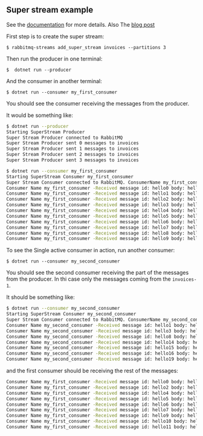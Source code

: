 Super stream example
---

See the [documentation](https://www.rabbitmq.com/streams.html#super-streams) for more details.
Also The [blog post](https://blog.rabbitmq.com/posts/2022/07/rabbitmq-3-11-feature-preview-super-streams)



First step is to create the super stream:

    $ rabbitmq-streams add_super_stream invoices --partitions 3


Then run the producer in one terminal:

    $  dotnet run --producer


And the consumer in another terminal:

    $ dotnet run --consumer my_first_consumer

You should see the consumer receiving the messages from the producer.

It would be something like:
```bash
$ dotnet run --producer
Starting SuperStream Producer
Super Stream Producer connected to RabbitMQ
Super Stream Producer sent 0 messages to invoices
Super Stream Producer sent 1 messages to invoices
Super Stream Producer sent 2 messages to invoices
Super Stream Producer sent 3 messages to invoices
```

```bash
$ dotnet run --consumer my_first_consumer
Starting SuperStream Consumer my_first_consumer
Super Stream Consumer connected to RabbitMQ. ConsumerName my_first_consumer
Consumer Name my_first_consumer -Received message id: hello0 body: hello0, Stream invoices-2
Consumer Name my_first_consumer -Received message id: hello1 body: hello1, Stream invoices-1
Consumer Name my_first_consumer -Received message id: hello2 body: hello2, Stream invoices-0
Consumer Name my_first_consumer -Received message id: hello3 body: hello3, Stream invoices-1
Consumer Name my_first_consumer -Received message id: hello4 body: hello4, Stream invoices-2
Consumer Name my_first_consumer -Received message id: hello5 body: hello5, Stream invoices-0
Consumer Name my_first_consumer -Received message id: hello6 body: hello6, Stream invoices-2
Consumer Name my_first_consumer -Received message id: hello7 body: hello7, Stream invoices-0
Consumer Name my_first_consumer -Received message id: hello8 body: hello8, Stream invoices-1
Consumer Name my_first_consumer -Received message id: hello9 body: hello9, Stream invoices-0
```


To see the Single active consumer in action, run another consumer:

    $ dotnet run --consumer my_second_consumer

You should see the second consumer receiving the part of the messages from the producer. In thi case only the messages coming from the `invoices-1`.

It should be something like:
```bash
$ dotnet run --consumer my_second_consumer
Starting SuperStream Consumer my_second_consumer
Super Stream Consumer connected to RabbitMQ. ConsumerName my_second_consumer
Consumer Name my_second_consumer -Received message id: hello1 body: hello1, Stream invoices-1
Consumer Name my_second_consumer -Received message id: hello3 body: hello3, Stream invoices-1
Consumer Name my_second_consumer -Received message id: hello8 body: hello8, Stream invoices-1
Consumer Name my_second_consumer -Received message id: hello14 body: hello14, Stream invoices-1
Consumer Name my_second_consumer -Received message id: hello15 body: hello15, Stream invoices-1
Consumer Name my_second_consumer -Received message id: hello16 body: hello16, Stream invoices-1
Consumer Name my_second_consumer -Received message id: hello19 body: hello19, Stream invoices-1
```
and the first consumer should be receiving the rest of the messages:
```bash
Consumer Name my_first_consumer -Received message id: hello0 body: hello0, Stream invoices-2
Consumer Name my_first_consumer -Received message id: hello2 body: hello2, Stream invoices-0
Consumer Name my_first_consumer -Received message id: hello4 body: hello4, Stream invoices-2
Consumer Name my_first_consumer -Received message id: hello5 body: hello5, Stream invoices-0
Consumer Name my_first_consumer -Received message id: hello6 body: hello6, Stream invoices-2
Consumer Name my_first_consumer -Received message id: hello7 body: hello7, Stream invoices-0
Consumer Name my_first_consumer -Received message id: hello9 body: hello9, Stream invoices-0
Consumer Name my_first_consumer -Received message id: hello10 body: hello10, Stream invoices-2
Consumer Name my_first_consumer -Received message id: hello11 body: hello11, Stream invoices-0
```


